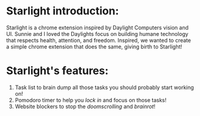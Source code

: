 # Starlight introduction:
Starlight is a chrome extension inspired by Daylight Computers vision and UI. Sunnie and I loved the Daylights focus on building humane technology that respects health, attention, and freedom. Inspired, we wanted to create a simple chrome extension that does the same, giving birth to Starlight!

# Starlight's features:
1. Task list to brain dump all those tasks you should probably start working on!
1. Pomodoro timer to help you *lock in* and focus on those tasks!
2. Website blockers to stop the *doomscrolling* and *brainrot*!
